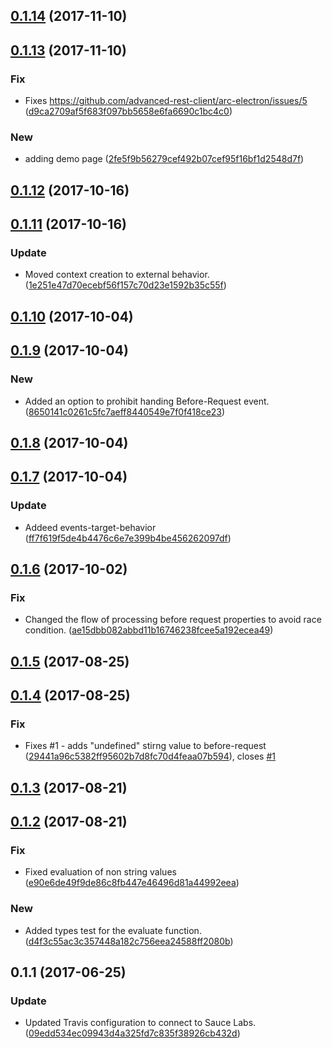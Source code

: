 <a name="0.1.14"></a>
## [0.1.14](https://github.com/advanced-rest-client/variables-evaluator/compare/0.1.13...0.1.14) (2017-11-10)




<a name="0.1.13"></a>
## [0.1.13](https://github.com/advanced-rest-client/variables-evaluator/compare/0.1.12...0.1.13) (2017-11-10)


### Fix

* Fixes https://github.com/advanced-rest-client/arc-electron/issues/5 ([d9ca2709af5f683f097bb5658e6fa6690c1bc4c0](https://github.com/advanced-rest-client/variables-evaluator/commit/d9ca2709af5f683f097bb5658e6fa6690c1bc4c0))

### New

* adding demo page ([2fe5f9b56279cef492b07cef95f16bf1d2548d7f](https://github.com/advanced-rest-client/variables-evaluator/commit/2fe5f9b56279cef492b07cef95f16bf1d2548d7f))



<a name="0.1.12"></a>
## [0.1.12](https://github.com/advanced-rest-client/variables-evaluator/compare/0.1.11...0.1.12) (2017-10-16)




<a name="0.1.11"></a>
## [0.1.11](https://github.com/advanced-rest-client/variables-evaluator/compare/0.1.10...0.1.11) (2017-10-16)


### Update

* Moved context creation to external behavior. ([1e251e47d70ecebf56f157c70d23e1592b35c55f](https://github.com/advanced-rest-client/variables-evaluator/commit/1e251e47d70ecebf56f157c70d23e1592b35c55f))



<a name="0.1.10"></a>
## [0.1.10](https://github.com/advanced-rest-client/variables-evaluator/compare/0.1.9...0.1.10) (2017-10-04)




<a name="0.1.9"></a>
## [0.1.9](https://github.com/advanced-rest-client/variables-evaluator/compare/0.1.8...0.1.9) (2017-10-04)


### New

* Added an option to prohibit handing Before-Request event. ([8650141c0261c5fc7aeff8440549e7f0f418ce23](https://github.com/advanced-rest-client/variables-evaluator/commit/8650141c0261c5fc7aeff8440549e7f0f418ce23))



<a name="0.1.8"></a>
## [0.1.8](https://github.com/advanced-rest-client/variables-evaluator/compare/0.1.7...0.1.8) (2017-10-04)




<a name="0.1.7"></a>
## [0.1.7](https://github.com/advanced-rest-client/variables-evaluator/compare/0.1.6...0.1.7) (2017-10-04)


### Update

* Addeed events-target-behavior ([ff7f619f5de4b4476c6e7e399b4be456262097df](https://github.com/advanced-rest-client/variables-evaluator/commit/ff7f619f5de4b4476c6e7e399b4be456262097df))



<a name="0.1.6"></a>
## [0.1.6](https://github.com/advanced-rest-client/variables-evaluator/compare/0.1.4...0.1.6) (2017-10-02)


### Fix

* Changed the flow of processing before request properties to avoid race condition. ([ae15dbb082abbd11b16746238fcee5a192ecea49](https://github.com/advanced-rest-client/variables-evaluator/commit/ae15dbb082abbd11b16746238fcee5a192ecea49))



<a name="0.1.5"></a>
## [0.1.5](https://github.com/advanced-rest-client/variables-evaluator/compare/0.1.4...0.1.5) (2017-08-25)




<a name="0.1.4"></a>
## [0.1.4](https://github.com/advanced-rest-client/variables-evaluator/compare/0.1.3...0.1.4) (2017-08-25)


### Fix

* Fixes #1 - adds "undefined" stirng value to before-request ([29441a96c5382ff95602b7d8fc70d4feaa07b594](https://github.com/advanced-rest-client/variables-evaluator/commit/29441a96c5382ff95602b7d8fc70d4feaa07b594)), closes [#1](https://github.com/advanced-rest-client/variables-evaluator/issues/1)



<a name="0.1.3"></a>
## [0.1.3](https://github.com/advanced-rest-client/variables-evaluator/compare/0.1.2...0.1.3) (2017-08-21)




<a name="0.1.2"></a>
## [0.1.2](https://github.com/advanced-rest-client/variables-evaluator/compare/0.1.1...0.1.2) (2017-08-21)


### Fix

* Fixed evaluation of non string values ([e90e6de49f9de86c8fb447e46496d81a44992eea](https://github.com/advanced-rest-client/variables-evaluator/commit/e90e6de49f9de86c8fb447e46496d81a44992eea))

### New

* Added types test for the evaluate function. ([d4f3c55ac3c357448a182c756eea24588ff2080b](https://github.com/advanced-rest-client/variables-evaluator/commit/d4f3c55ac3c357448a182c756eea24588ff2080b))



<a name="0.1.1"></a>
## 0.1.1 (2017-06-25)


### Update

* Updated Travis configuration to connect to Sauce Labs. ([09edd534ec09943d4a325fd7c835f38926cb432d](https://github.com/advanced-rest-client/variables-evaluator/commit/09edd534ec09943d4a325fd7c835f38926cb432d))



